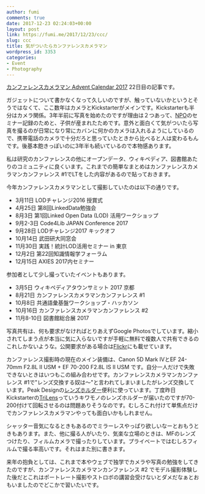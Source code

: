 ```yaml
---
author: fumi
comments: true
date: 2017-12-23 02:24:03+00:00
layout: post
link: https://fumi.me/2017/12/23/ccc/
slug: ccc
title: 気がついたらカンファレンスカメラマン
wordpress_id: 3353
categories:
- Event
- Photography
---
```


[カンファレンスカメラマン Advent Calendar 2017](https://adventar.org/calendars/2156) 22日目の記事です。

ガジェットについて書かなくなって久しいのですが、触っていないかというとそうではなくて、ここ数年はカメラとKickstarterがメインです。Kickstarterも半分はカメラ関係。3年半前に写真を始めたのですが理由は２つあって、[NPO](http://linkedopendata.jp)のセミナー記録のためと、子供が産まれたためです。意外と面白くて気がついたら写真を撮るのが日常になり常にカバンに何かのカメラは入れるようにしているので、携帯電話のカメラで十分だろと思っていたときから比べると人は変わるもんです。後基本飽きっぽいのに3年半も続いているので本物感あります。

私は研究のカンファレンスの他にオープンデータ、ウィキペディア、図書館あたりのコミュニティに良くいます。これまでの簡単なまとめはカンファレンスカメラマンカンファレンス #1でLTをした内容があるので貼っておきます。

今年カンファレンスカメラマンとして撮影していたのは以下の通りです。

  * 3月11日 LODチャレンジ2016 授賞式
  * 4月25日 第8回LinkedData勉強会
  * 8月3日 第1回Linked Open Data (LOD) 活用ワークショップ
  * 9月2-3日 Code4Lib JAPAN Conference 2017
  * 9月28日 LODチャレンジ2017 キックオフ
  * 10月14日 武田研大同窓会
  * 11月30日 実践！統計LOD活用セミナー in 東京
  * 12月2日 第22回知識情報学フォーラム
  * 12月15日 AXIES 2017内セミナー

参加者として少し撮っていたイベントもあります。

  * 3月5日 ウィキペディアタウンサミット 2017 京都
  * 8月21日 カンファレンスカメラマンカンファレンス #1
  * 10月8日 共通語彙基盤ワークショップ・ハッカソン
  * 10月16日 カンファレンスカメラマンカンファレンス #2
  * 11月8-10日 図書館総合展 2017

写真共有は、何も要求がなければとりあえずGoogle Photosでしています。縮小されてしまう点が本当に気に入らないですが手軽に無料で複数人で共有できるのこれしかないような。公開要求がある場合は[Flickr](https://www.flickr.com/photos/fumihirokato/)にも載せています。


カンファレンス撮影時の現在のメイン装備は、Canon 5D Mark IVとEF 24-70mm F2.8L II USM + EF 70-200 F2.8L IS II USM です。自分一人だけで失敗できないときはいつもこの組み合わせです。カンファレンスカメラマンカンファレンス #1で"レンズ交換する奴は〜"と言われてしまいましたがレンズ交換しています。Peak Designの[レンズホルダー](https://www.peakdesign.com/lens-kit)便利に使っています。丁度昨日Kickstarterの[TriLens](https://www.kickstarter.com/projects/friidesigns/trilens-the-new-way-of-changing-your-lenses)っていうキワモノのレンズホルダーが届いたのですが70-200付けて回転させるのは問題ありそうなのです。むしろこれ付けて単焦点だけでカンファレンスカメラマンやっても面白いかもしれません。

シャッター音気になるときもあるのでミラーレスやっぱり欲しいなーとおもうときもあります。また、他に撮る人がいたり、気楽な立場のときは、MFのレンズつけたり、フィルムカメラで撮ったりしています。プライベートではむしろフィルムで撮る率高いです。それはまた別に書きます。

来年の抱負としては、これまで本やウェブで独学でカメラや写真の勉強をしてきたのですが、カンファレンスカメラマンカンファレンス #2 でモデル撮影体験した後だとこれはポートレート撮影やストロボの講習会受けないとダメだなぁとおもいましたのでどこかで習いたいです。
